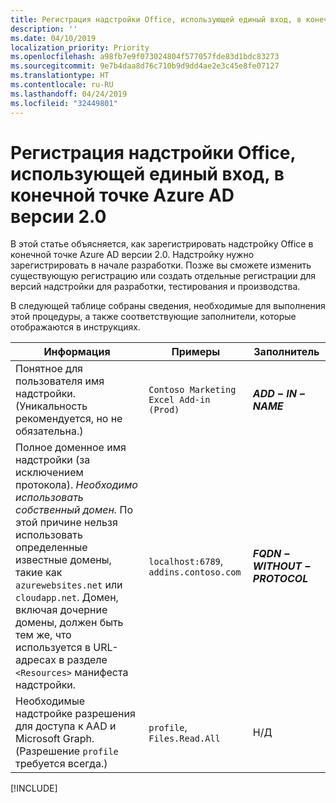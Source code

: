 ```yaml
---
title: Регистрация надстройки Office, использующей единый вход, в конечной точке Azure AD версии 2.0
description: ''
ms.date: 04/10/2019
localization_priority: Priority
ms.openlocfilehash: a98fb7e9f073024804f577057fde83d1bdc83273
ms.sourcegitcommit: 9e7b4daa8d76c710b9d9dd4ae2e3c45e8fe07127
ms.translationtype: HT
ms.contentlocale: ru-RU
ms.lasthandoff: 04/24/2019
ms.locfileid: "32449801"
---
```

# <a name="register-an-office-add-in-that-uses-sso-with-the-azure-ad-v20-endpoint"></a>Регистрация надстройки Office, использующей единый вход, в конечной точке Azure AD версии 2.0

В этой статье объясняется, как зарегистрировать надстройку Office в конечной точке Azure AD версии 2.0. Надстройку нужно зарегистрировать в начале разработки. Позже вы сможете изменить существующую регистрацию или создать отдельные регистрации для версий надстройки для разработки, тестирования и производства.

В следующей таблице собраны сведения, необходимые для выполнения этой процедуры, а также соответствующие заполнители, которые отображаются в инструкциях.

|Информация  |Примеры  |Заполнитель  |
|---------|---------|---------|
|Понятное для пользователя имя надстройки. (Уникальность рекомендуется, но не обязательна.)|`Contoso Marketing Excel Add-in (Prod)`|**$ADD-IN-NAME$**|
|Полное доменное имя надстройки (за исключением протокола). *Необходимо использовать собственный домен.* По этой причине нельзя использовать определенные известные домены, такие как `azurewebsites.net` или `cloudapp.net`. Домен, включая дочерние домены, должен быть тем же, что используется в URL-адресах в разделе `<Resources>` манифеста надстройки.|`localhost:6789`, `addins.contoso.com`|**$FQDN-WITHOUT-PROTOCOL$**|
|Необходимые надстройке разрешения для доступа к AAD и Microsoft Graph. (Разрешение `profile` требуется всегда.)|`profile`, `Files.Read.All`|Н/Д|

[!INCLUDE[](../includes/register-sso-add-in-aad-v2-include.md)]
